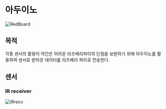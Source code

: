 # 아두이노  

![RedBoard](https://github.com/wjrmffldrhrl/UleungCare/blob/master/arduino/arduino.jpg)

## 목적  

각종 센서의 활용이 약간은 어려운 라즈베리파이의 단점을 보완하기 위해 아두이노를 활용하여 센서로 받아온 데이터를 라즈베리 파이로 전송한다.  

## 센서  

### IR receiver  

![IRrecv](https://github.com/wjrmffldrhrl/UleungCare/blob/master/arduino/IRrecever.JPG)

